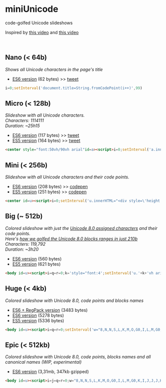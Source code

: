 miniUnicode
==

code-golfed Unicode slideshows

Inspired by [this video](https://vimeo.com/36132600) and [this video](https://vimeo.com/48858289)

<br>

Nano (< 64b)
---

*Shows all Unicode characters in the page's title*

- [ES6 version](http://xem.github.io/miniUnicode/0-es6.html) (62 bytes) >> [tweet](https://twitter.com/MaximeEuziere/status/682562455264952320)

````js
i=0;setInterval('document.title=String.fromCodePoint(i++)',99)
````

Micro (< 128b)
---

*Slideshow with all Unicode characters.*
<br>
*Characters: 1114111*
<br>
*Duration: ~25h15*

- [ES6 version](http://xem.github.io/miniUnicode/1-es6.html) (117 bytes) >> [tweet](https://twitter.com/MaximeEuziere/status/680093592598245376)
- [ES5 version](http://xem.github.io/miniUnicode/1-es5.html) (164 bytes) >> [tweet](https://twitter.com/MaximeEuziere/status/680290363077189632)

````html
<center style="font:50vh/90vh arial"id=a><script>i=0;setInterval('a.innerHTML=String.fromCodePoint(i++)',99)</script>
````

Mini (< 256b)
---

*Slideshow with all Unicode characters and their code points.*

- [ES6 version](http://xem.github.io/miniUnicode/2-es6.html) (208 bytes) >> [codepen](http://codepen.io/xem/pen/WroRxN)
- [ES5 version](http://xem.github.io/miniUnicode/2-es5.html) (251 bytes) >> [codepen](http://codepen.io/xem/pen/dGONMe)

````html
<center id=u><script>i=0;setInterval('u.innerHTML="<div style=\'height:90vh;font:50vh/90vh arial\'>"+String.fromCodePoint(i)+"</div><b>U+"+(1E9+i.toString(16).toUpperCase()).slice((65536>i++)-5)',99)</script>
````

Big (~ 512b)
---

*Colored slideshow with just the [Unicode 8.0 assigned characters](http://www.unicode.org/Public/UNIDATA/Blocks.txt) and their code points.*
<br>
*Here's [how we golfed the Unicode 8.0 blocks ranges in just 210b](http://xem.github.io/miniUnicode/3-ranges.html)*
<br>
*Characters: 119,792*
<br>
*Duration: ~3h20*

- [ES6 version](http://xem.github.io/miniUnicode/3-es6.html) (560 bytes)
- [ES5 version](http://xem.github.io/miniUnicode/3-es5.html) (621 bytes)

````html
<body id=u><script>i=q=r=0;k='style="font:4';setInterval('u.'+k+'vh arial;color:#fff;background:hsl("+(i/9+200)+",80%,50%)";w="86JG3eJG32GP8H10O0NG6HQKMOG8NQILJG2HUKKING6HG8H5IG0G0LPTHKIJG6LGcJK0K5PbJ3UdH8H18H7LRI7PJ06G0Q0QG35H5QNNLbS5TK2G0G0P0L0P6eHH7bH95H2Q05eNNU".replace(/[G-U]/g,a=>-9+(a.charCodeAt()-70).toString(16)).split(-9);u.innerHTML=\'<center><div '+k+'5vh/85vh arial;height:85vh">\'+String.fromCodePoint(i)+"</div><b>U+"+(1E9+i.toString(16).toUpperCase()).slice((65536>i++)-5);++q=="0x"+w[r]+0|0&&(r++,i+="0x"+w[r++]+0|0,r++,q=0)',99)</script>
````


Huge (< 4kb)
---

*Colored slideshow with Unicode 8.0, code points and blocks names*

- [ES6 + RegPack version](http://xem.github.io/miniUnicode/4-es6.html) (3483 bytes)
- [ES6 version](http://xem.github.io/miniUnicode/4-es6.html) (5278 bytes)
- [ES5 version](http://xem.github.io/miniUnicode/4-es5.html) (5336 bytes)

````html
<body id=u><script>i=q=r=0;setInterval('w="8,N,N,S,L,K,M,O,G0,I,L,M,G0,K,I,J,J,J,HJL,N,N,N,N,N,N,N,N,N,N,N,N,G0,P,L,G0,G8,H,L,H8,H,L,H,H,H,H,N,Q,K,K,I,L,H,H,O,K,N,J,J,K,IJG,I,N,J,J,G0,G0,M,I,I,I,K,J,M,G0,G0,J,H,P,N,H,L,G0,R,I,G,G0,N,N,G0,G0,L,H,N,I,K,L,H,N,N,TGG,J,L,L,I,L,G,H,I,G,G0,G0,G9c,J,K20,J9,J,I,G4,L,L,H,T,I,G,J,L,H,I,I,H,L,H,L,H,L,H,I,J,K,J,Hbb,KH10H0,K,Hb,G,G,G,H,H,O,U,G,N,N,J,K,J,INH,J,H,I,H,I,H,JHK,I,IKI,JOG8NJ,H,H,IIH,H,HJH,L,L,H,HHJ,J,H,H,IKKING6HG8N,K,I,K,I,L,H,KII,K,NG0LPN,LHKIJG6LGcJK0J0,N,SPbJ3UdH8H18H4,ILI,OI7PJ06G0Q0P,GG35G0,G0,KQL,HNJ0,HbS5TK2G0G0I,M,L,G0,G0,I0,K,I,N,N,N,G0,G0L0P6eHG04,T,G69H95H2Q05eNNU".replace(/[G-U]/g,a=>","+(a.charCodeAt()-70).toString(16)).split(",");A="BASIC LATIN0LATIN-1 SUPPLEMENT0LATIN EXTENDED-A0LATIN EXTENDED-B0IPA EXTENSIONS0SPACING MODIFIER LETTERS0COMBINING DIACRITICAL MARKS0GREEK AND COPTIC0CYRILLIC0CYRILLIC SUPPLEMENT0ARMENIAN0HEBREW0ARABIC0SYRIAC0ARABIC SUPPLEMENT0THAANA0NKO0SAMARITAN0MANDAIC0ARABIC EXTENDED-A0DEVANAGARI0BENGALI0GURMUKHI0GUJARATI0ORIYA0TAMIL0TELUGU0KANNADA0MALAYALAM0SINHALA0THAI0LAO0TIBETAN0MYANMAR0GEORGIAN0HANGUL JAMO0ETHIOPIC0ETHIOPIC SUPPLEMENT0CHEROKEE0UNIFIED CANADIAN ABORIGINAL SYLLABICS0OGHAM0RUNIC0TAGALOG0HANUNOO0BUHID0TAGBANWA0KHMER0MONGOLIAN0UNIFIED CANADIAN ABORIGINAL SYLLABICS EXTENDED0LIMBU0TAI LE0NEW TAI LUE0KHMER SYMBOLS0BUGINESE0TAI THAM0COMBINING DIACRITICAL MARKS EXTENDED0BALINESE0SUNDANESE0BATAK0LEPCHA0OL CHIKI0SUNDANESE SUPPLEMENT0VEDIC EXTENSIONS0PHONETIC EXTENSIONS0PHONETIC EXTENSIONS SUPPLEMENT0COMBINING DIACRITICAL MARKS SUPPLEMENT0LATIN EXTENDED ADDITIONAL0GREEK EXTENDED0GENERAL PUNCTUATION0SUPERSCRIPTS AND SUBSCRIPTS0CURRENCY SYMBOLS0COMBINING DIACRITICAL MARKS FOR SYMBOLS0LETTERLIKE SYMBOLS0NUMBER FORMS0ARROWS0MATHEMATICAL OPERATORS0MISCELLANEOUS TECHNICAL0CONTROL PICTURES0OPTICAL CHARACTER RECOGNITION0ENCLOSED ALPHANUMERICS0BOX DRAWING0BLOCK ELEMENTS0GEOMETRIC SHAPES0MISCELLANEOUS SYMBOLS0DINGBATS0MISCELLANEOUS MATHEMATICAL SYMBOLS-A0SUPPLEMENTAL ARROWS-A0BRAILLE PATTERNS0SUPPLEMENTAL ARROWS-B0MISCELLANEOUS MATHEMATICAL SYMBOLS-B0SUPPLEMENTAL MATHEMATICAL OPERATORS0MISCELLANEOUS SYMBOLS AND ARROWS0GLAGOLITIC0LATIN EXTENDED-C0COPTIC0GEORGIAN SUPPLEMENT0TIFINAGH0ETHIOPIC EXTENDED0CYRILLIC EXTENDED-A0SUPPLEMENTAL PUNCTUATION0CJK RADICALS SUPPLEMENT0KANGXI RADICALS0IDEOGRAPHIC DESCRIPTION CHARACTERS0CJK SYMBOLS AND PUNCTUATION0HIRAGANA0KATAKANA0BOPOMOFO0HANGUL COMPATIBILITY JAMO0KANBUN0BOPOMOFO EXTENDED0CJK STROKES0KATAKANA PHONETIC EXTENSIONS0ENCLOSED CJK LETTERS AND MONTHS0CJK COMPATIBILITY0CJK UNIFIED IDEOGRAPHS EXTENSION A0YIJING HEXAGRAM SYMBOLS0CJK UNIFIED IDEOGRAPHS0YI SYLLABLES0YI RADICALS0LISU0VAI0CYRILLIC EXTENDED-B0BAMUM0MODIFIER TONE LETTERS0LATIN EXTENDED-D0SYLOTI NAGRI0COMMON INDIC NUMBER FORMS0PHAGS-PA0SAURASHTRA0DEVANAGARI EXTENDED0KAYAH LI0REJANG0HANGUL JAMO EXTENDED-A0JAVANESE0MYANMAR EXTENDED-B0CHAM0MYANMAR EXTENDED-A0TAI VIET0MEETEI MAYEK EXTENSIONS0ETHIOPIC EXTENDED-A0LATIN EXTENDED-E0CHEROKEE SUPPLEMENT0MEETEI MAYEK0HANGUL SYLLABLES0HANGUL JAMO EXTENDED-B0CJK COMPATIBILITY IDEOGRAPHS0ALPHABETIC PRESENTATION FORMS0ARABIC PRESENTATION FORMS-A0VARIATION SELECTORS0VERTICAL FORMS0COMBINING HALF MARKS0CJK COMPATIBILITY FORMS0SMALL FORM VARIANTS0ARABIC PRESENTATION FORMS-B0HALFWIDTH AND FULLWIDTH FORMS0SPECIALS0LINEAR B SYLLABARY0LINEAR B IDEOGRAMS0AEGEAN NUMBERS0ANCIENT GREEK NUMBERS0ANCIENT SYMBOLS0PHAISTOS DISC0LYCIAN0CARIAN0COPTIC EPACT NUMBERS0OLD ITALIC0GOTHIC0OLD PERMIC0UGARITIC0OLD PERSIAN0DESERET0SHAVIAN0OSMANYA0ELBASAN0CAUCASIAN ALBANIAN0LINEAR A0CYPRIOT SYLLABARY0IMPERIAL ARAMAIC0PALMYRENE0NABATAEAN0HATRAN0PHOENICIAN0LYDIAN0MEROITIC HIEROGLYPHS0MEROITIC CURSIVE0KHAROSHTHI0OLD SOUTH ARABIAN0OLD NORTH ARABIAN0MANICHAEAN0AVESTAN0INSCRIPTIONAL PARTHIAN0INSCRIPTIONAL PAHLAVI0PSALTER PAHLAVI0OLD TURKIC0OLD HUNGARIAN0RUMI NUMERAL SYMBOLS0BRAHMI0KAITHI0SORA SOMPENG0CHAKMA0MAHAJANI0SHARADA0SINHALA ARCHAIC NUMBERS0KHOJKI0MULTANI0KHUDAWADI0GRANTHA0TIRHUTA0SIDDHAM0MODI0TAKRI0AHOM0WARANG CITI0PAU CIN HAU0CUNEIFORM0CUNEIFORM NUMBERS AND PUNCTUATION0EARLY DYNASTIC CUNEIFORM0EGYPTIAN HIEROGLYPHS0ANATOLIAN HIEROGLYPHS0BAMUM SUPPLEMENT0MRO0BASSA VAH0PAHAWH HMONG0MIAO0KANA SUPPLEMENT0DUPLOYAN0SHORTHAND FORMAT CONTROLS0BYZANTINE MUSICAL SYMBOLS0MUSICAL SYMBOLS0ANCIENT GREEK MUSICAL NOTATION0TAI XUAN JING SYMBOLS0COUNTING ROD NUMERALS0MATHEMATICAL ALPHANUMERIC SYMBOLS0SUTTON SIGNWRITING0MENDE KIKAKUI0ARABIC MATHEMATICAL ALPHABETIC SYMBOLS0MAHJONG TILES0DOMINO TILES0PLAYING CARDS0ENCLOSED ALPHANUMERIC SUPPLEMENT0ENCLOSED IDEOGRAPHIC SUPPLEMENT0MISCELLANEOUS SYMBOLS AND PICTOGRAPHS0EMOTICONS0ORNAMENTAL DINGBATS0TRANSPORT AND MAP SYMBOLS0ALCHEMICAL SYMBOLS0GEOMETRIC SHAPES EXTENDED0SUPPLEMENTAL ARROWS-C0SUPPLEMENTAL SYMBOLS AND PICTOGRAPHS0CJK UNIFIED IDEOGRAPHS EXTENSION B0CJK UNIFIED IDEOGRAPHS EXTENSION C0CJK UNIFIED IDEOGRAPHS EXTENSION D0CJK UNIFIED IDEOGRAPHS EXTENSION E0CJK COMPATIBILITY IDEOGRAPHS SUPPLEMENT0TAGS0VARIATION SELECTORS SUPPLEMENT".split(0);u.style="font:4vh arial;color:#fff;background:hsl("+(i/9+200)+",80%,50%)";u.innerHTML=\'<center><div style="font:45vh/85vh arial;height:85vh">\'+String.fromCodePoint(i)+"</div><b>U+"+(1E9+i.toString(16).toUpperCase()).slice((65536>i++)-5)+"<br>"+A[~~(r/2)];++q=="0x"+w[r]+0|0&&(r++,i+="0x"+w[r++]+0|0,q=0)',99)</script>
````


Epic (< 512kb)
---

*Colored slideshow with Unicode 8.0, code points, blocks names and all canonical names (WIP, experimental)*

- [ES6 version](http://xem.github.io/miniUnicode/5-es6.html) (3,31mb, 347kb gzipped)

````html
<body id=u><script>i=j=q=r=0;w="8,N,N,S,L,K,M,O,G0,I,L,M,G0,K,I,J,J,J,HJL,N,N,N,N,N,N,N,N,N,N,N,N,G0,P,L,G0,G8,H,L,H8,H,L,H,H,H,H,N,Q,K,K,I,L,H,H,O,K,N,J,J,K,IJG,I,N,J,J,G0,G0,M,I,I,I,K,J,M,G0,G0,J,H,P,N,H,L,G0,R,I,G,G0,N,N,G0,G0,L,H,N,I,K,L,H,N,N,TGG,J,L,L,I,L,G,H,I,G,G0,G0,G9c,J,K20,J9,J,I,G4,L,L,H,T,I,G,J,L,H,I,I,H,L,H,L,H,L,H,I,J,K,J,Hbb,KH10H0,K,Hb,G,G,G,H,H,O,U,G,N,N,J,K,J,INH,J,H,I,H,I,H,JHK,I,IKI,JOG8NJ,H,H,IIH,H,HJH,L,L,H,HHJ,J,H,H,IKKING6HG8N,K,I,K,I,L,H,KII,K,NG0LPN,LHKIJG6LGcJK0J0,N,SPbJ3UdH8H18H4,ILI,OI7PJ06G0Q0P,GG35G0,G0,KQL,HNJ0,HbS5TK2G0G0I,M,L,G0,G0,I0,K,I,N,N,N,G0,G0L0P6eHG04,T,G69H95H2Q05eNNU".replace(/[G-U]/g,a=>","+(a.charCodeAt()-70).toString(16)).split(",");A="BASIC LATIN0LATIN-1 SUPPLEMENT0LATIN EXTENDED-A0LATIN EXTENDED-B0IPA EXTENSIONS0SPACING MODIFIER LETTERS0COMBINING DIACRITICAL MARKS0GREEK AND COPTIC0CYRILLIC0CYRILLIC SUPPLEMENT0ARMENIAN0HEBREW0ARABIC0SYRIAC0ARABIC SUPPLEMENT0THAANA0NKO0SAMARITAN0MANDAIC0ARABIC EXTENDED-A0DEVANAGARI0BENGALI0GURMUKHI0GUJARATI0ORIYA0TAMIL0TELUGU0KANNADA0MALAYALAM0SINHALA0THAI0LAO0TIBETAN0MYANMAR0GEORGIAN0HANGUL JAMO0ETHIOPIC0ETHIOPIC SUPPLEMENT0CHEROKEE0UNIFIED CANADIAN ABORIGINAL SYLLABICS0OGHAM0RUNIC0TAGALOG0HANUNOO0BUHID0TAGBANWA0KHMER0MONGOLIAN0UNIFIED CANADIAN ABORIGINAL SYLLABICS EXTENDED0LIMBU0TAI LE0NEW TAI LUE0KHMER SYMBOLS0BUGINESE0TAI THAM0COMBINING DIACRITICAL MARKS EXTENDED0BALINESE0SUNDANESE0BATAK0LEPCHA0OL CHIKI0SUNDANESE SUPPLEMENT0VEDIC EXTENSIONS0PHONETIC EXTENSIONS0PHONETIC EXTENSIONS SUPPLEMENT0COMBINING DIACRITICAL MARKS SUPPLEMENT0LATIN EXTENDED ADDITIONAL0GREEK EXTENDED0GENERAL PUNCTUATION0SUPERSCRIPTS AND SUBSCRIPTS0CURRENCY SYMBOLS0COMBINING DIACRITICAL MARKS FOR SYMBOLS0LETTERLIKE SYMBOLS0NUMBER FORMS0ARROWS0MATHEMATICAL OPERATORS0MISCELLANEOUS TECHNICAL0CONTROL PICTURES0OPTICAL CHARACTER RECOGNITION0ENCLOSED ALPHANUMERICS0BOX DRAWING0BLOCK ELEMENTS0GEOMETRIC SHAPES0MISCELLANEOUS SYMBOLS0DINGBATS0MISCELLANEOUS MATHEMATICAL SYMBOLS-A0SUPPLEMENTAL ARROWS-A0BRAILLE PATTERNS0SUPPLEMENTAL ARROWS-B0MISCELLANEOUS MATHEMATICAL SYMBOLS-B0SUPPLEMENTAL MATHEMATICAL OPERATORS0MISCELLANEOUS SYMBOLS AND ARROWS0GLAGOLITIC0LATIN EXTENDED-C0COPTIC0GEORGIAN SUPPLEMENT0TIFINAGH0ETHIOPIC EXTENDED0CYRILLIC EXTENDED-A0SUPPLEMENTAL PUNCTUATION0CJK RADICALS SUPPLEMENT0KANGXI RADICALS0IDEOGRAPHIC DESCRIPTION CHARACTERS0CJK SYMBOLS AND PUNCTUATION0HIRAGANA0KATAKANA0BOPOMOFO0HANGUL COMPATIBILITY JAMO0KANBUN0BOPOMOFO EXTENDED0CJK STROKES0KATAKANA PHONETIC EXTENSIONS0ENCLOSED CJK LETTERS AND MONTHS0CJK COMPATIBILITY0CJK UNIFIED IDEOGRAPHS EXTENSION A0YIJING HEXAGRAM SYMBOLS0CJK UNIFIED IDEOGRAPHS0YI SYLLABLES0YI RADICALS0LISU0VAI0CYRILLIC EXTENDED-B0BAMUM0MODIFIER TONE LETTERS0LATIN EXTENDED-D0SYLOTI NAGRI0COMMON INDIC NUMBER FORMS0PHAGS-PA0SAURASHTRA0DEVANAGARI EXTENDED0KAYAH LI0REJANG0HANGUL JAMO EXTENDED-A0JAVANESE0MYANMAR EXTENDED-B0CHAM0MYANMAR EXTENDED-A0TAI VIET0MEETEI MAYEK EXTENSIONS0ETHIOPIC EXTENDED-A0LATIN EXTENDED-E0CHEROKEE SUPPLEMENT0MEETEI MAYEK0HANGUL SYLLABLES0HANGUL JAMO EXTENDED-B0CJK COMPATIBILITY IDEOGRAPHS0ALPHABETIC PRESENTATION FORMS0ARABIC PRESENTATION FORMS-A0VARIATION SELECTORS0VERTICAL FORMS0COMBINING HALF MARKS0CJK COMPATIBILITY FORMS0SMALL FORM VARIANTS0ARABIC PRESENTATION FORMS-B0HALFWIDTH AND FULLWIDTH FORMS0SPECIALS0LINEAR B SYLLABARY0LINEAR B IDEOGRAMS0AEGEAN NUMBERS0ANCIENT GREEK NUMBERS0ANCIENT SYMBOLS0PHAISTOS DISC0LYCIAN0CARIAN0COPTIC EPACT NUMBERS0OLD ITALIC0GOTHIC0OLD PERMIC0UGARITIC0OLD PERSIAN0DESERET0SHAVIAN0OSMANYA0ELBASAN0CAUCASIAN ALBANIAN0LINEAR A0CYPRIOT SYLLABARY0IMPERIAL ARAMAIC0PALMYRENE0NABATAEAN0HATRAN0PHOENICIAN0LYDIAN0MEROITIC HIEROGLYPHS0MEROITIC CURSIVE0KHAROSHTHI0OLD SOUTH ARABIAN0OLD NORTH ARABIAN0MANICHAEAN0AVESTAN0INSCRIPTIONAL PARTHIAN0INSCRIPTIONAL PAHLAVI0PSALTER PAHLAVI0OLD TURKIC0OLD HUNGARIAN0RUMI NUMERAL SYMBOLS0BRAHMI0KAITHI0SORA SOMPENG0CHAKMA0MAHAJANI0SHARADA0SINHALA ARCHAIC NUMBERS0KHOJKI0MULTANI0KHUDAWADI0GRANTHA0TIRHUTA0SIDDHAM0MODI0TAKRI0AHOM0WARANG CITI0PAU CIN HAU0CUNEIFORM0CUNEIFORM NUMBERS AND PUNCTUATION0EARLY DYNASTIC CUNEIFORM0EGYPTIAN HIEROGLYPHS0ANATOLIAN HIEROGLYPHS0BAMUM SUPPLEMENT0MRO0BASSA VAH0PAHAWH HMONG0MIAO0KANA SUPPLEMENT0DUPLOYAN0SHORTHAND FORMAT CONTROLS0BYZANTINE MUSICAL SYMBOLS0MUSICAL SYMBOLS0ANCIENT GREEK MUSICAL NOTATION0TAI XUAN JING SYMBOLS0COUNTING ROD NUMERALS0MATHEMATICAL ALPHANUMERIC SYMBOLS0SUTTON SIGNWRITING0MENDE KIKAKUI0ARABIC MATHEMATICAL ALPHABETIC SYMBOLS0MAHJONG TILES0DOMINO TILES0PLAYING CARDS0ENCLOSED ALPHANUMERIC SUPPLEMENT0ENCLOSED IDEOGRAPHIC SUPPLEMENT0MISCELLANEOUS SYMBOLS AND PICTOGRAPHS0EMOTICONS0ORNAMENTAL DINGBATS0TRANSPORT AND MAP SYMBOLS0ALCHEMICAL SYMBOLS0GEOMETRIC SHAPES EXTENDED0SUPPLEMENTAL ARROWS-C0SUPPLEMENTAL SYMBOLS AND PICTOGRAPHS0CJK UNIFIED IDEOGRAPHS EXTENSION B0CJK UNIFIED IDEOGRAPHS EXTENSION C0CJK UNIFIED IDEOGRAPHS EXTENSION D0CJK UNIFIED IDEOGRAPHS EXTENSION E0CJK COMPATIBILITY IDEOGRAPHS SUPPLEMENT0TAGS0VARIATION SELECTORS SUPPLEMENT".split(0);B=["NULL",/* SNIP 119,790 names */,"VARIATION SELECTOR-256"];setInterval('u.style="-moz-control-character-visibility:visible;font:4vh arial;color:#fff;background:hsl("+(i/9+200)+",80%,50%)";u.innerHTML=\'<center><div style="font:40vh/80vh arial;height:80vh">\'+String.fromCodePoint(i)+"</div><b>U+"+(1E9+i.toString(16).toUpperCase()).slice((65536>i++)-5)+"<br>"+A[~~(r/2)]+"<br>"+B[j++];++q=="0x"+w[r]+0|0&&(r++,i+="0x"+w[r++]+0|0,q=0)',200)</script>